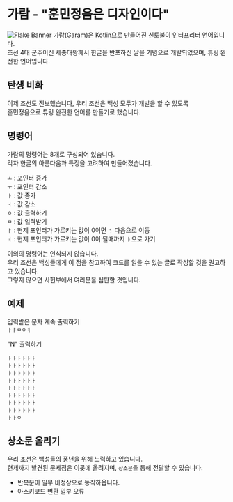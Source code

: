 ﻿가람 - "훈민정음은 디자인이다"
=============
![Flake Banner](https://i.imgur.com/nJPjGjD.png)
가람(Garam)은 Kotlin으로 만들어진 신토불이 인터프리터 언어입니다.   
조선 4대 군주이신 세종대왕께서 한글을 반포하신 날을 기념으로 개발되었으며, 튜링 완전한 언어입니다.   

탄생 비화
-------------
이제 조선도 진보했습니다, 우리 조선은 백성 모두가 개발을 할 수 있도록   
훈민정음으로 튜링 완전한 언어를 만들기로 했습니다.   

명령어
-------------
가람의 명령어는 8개로 구성되어 있습니다.   
각자 한글의 아름다움과 특징을 고려하여 만들어졌습니다.   
   
```ㅗ``` : 포인터 증가   
```ㅜ``` : 포인터 감소   
```ㅏ``` : 값 증가   
```ㅓ``` : 값 감소   
```ㅇ``` : 값 출력하기   
```ㅁ``` : 값 입력받기   
```ㅑ``` : 현제 포인터가 가르키는 값이 0이면 ```ㅕ``` 다음으로 이동   
```ㅕ``` : 현제 포인터가 가르키는 값이 0이 될때까지 ```ㅑ```으로 가기   

이외의 명령어는 인식되지 않습니다.   
우리 조선은 백성들에게 이 점을 참고하여 코드를 읽을 수 있는 글로 작성할 것을 권고하고 있습니다.   
그렇지 않으면 사헌부에서 여러분을 심판할 것입니다.   

예제
-------------
입력받은 문자 계속 출력하기   
```ㅏㅑㅁㅇㅕ```
   
"N" 출력하기   
```
ㅏㅏㅏㅏㅏㅏ
ㅏㅏㅏㅏㅏㅏ
ㅏㅏㅏㅏㅏㅏ
ㅏㅏㅏㅏㅏㅏ
ㅏㅏㅏㅏㅏㅏ
ㅏㅏㅏㅏㅏㅏ
ㅏㅏㅏㅏㅏㅏ
ㅏㅏㅏㅏㅏㅏ
ㅏㅏㅇ
```

상소문 올리기
-------------
우리 조선은 백성들의 풍년을 위해 노력하고 있습니다.   
현제까지 발견된 문제점은 이곳에 올려지며, ```상소문```을 통해 전달할 수 있습니다.   

 * 반복문이 일부 비정상으로 동작하옵니다.
 * 아스키코드 변환 일부 오류
